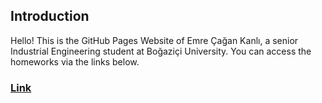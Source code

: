 ## Introduction

Hello! This is the GitHub Pages Website of Emre Çağan Kanlı, a senior Industrial Engineering student at Boğaziçi University. You can access the homeworks via the links below.

### [Link](https://bu-ie-360.github.io/spring24-EmreCaganKanli/homework1)
